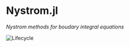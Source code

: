 # Nystrom.jl

*Nystrom methods for boudary integral equations*

![Lifecycle](https://img.shields.io/badge/lifecycle-experimental-orange.svg)
<!-- [![Build Status](https://travis-ci.com/maltezfaria/Nystrom.jl.svg?branch=master)](https://travis-ci.com/maltezfaria/Nystrom.jl) -->
